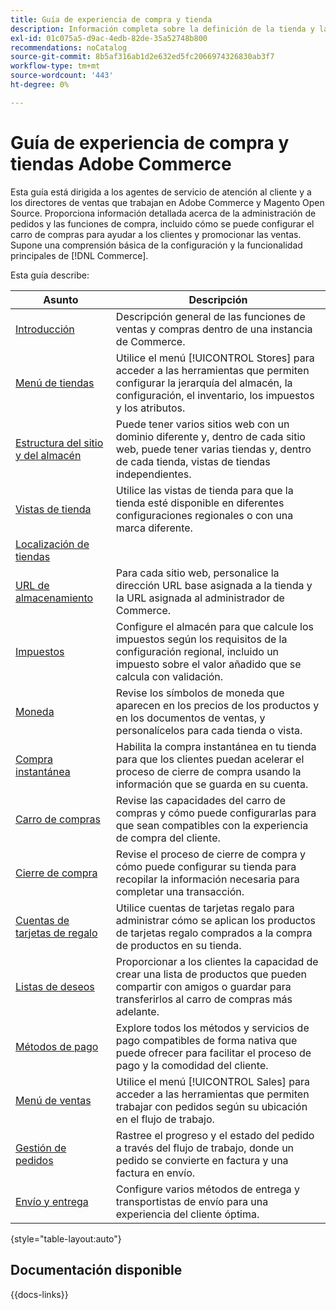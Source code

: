 ```yaml
---
title: Guía de experiencia de compra y tienda
description: Información completa sobre la definición de la tienda y las funciones de procesamiento de ventas para los agentes de servicio al cliente y los directores de ventas que trabajan en Adobe Commerce y el administrador de Magento Open Source.
exl-id: 01c075a5-d9ac-4edb-82de-35a52748b800
recommendations: noCatalog
source-git-commit: 8b5af316ab1d2e632ed5fc2066974326830ab3f7
workflow-type: tm+mt
source-wordcount: '443'
ht-degree: 0%

---
```


# Guía de experiencia de compra y tiendas Adobe Commerce

Esta guía está dirigida a los agentes de servicio de atención al cliente y a los directores de ventas que trabajan en Adobe Commerce y Magento Open Source. Proporciona información detallada acerca de la administración de pedidos y las funciones de compra, incluido cómo se puede configurar el carro de compras para ayudar a los clientes y promocionar las ventas. Supone una comprensión básica de la configuración y la funcionalidad principales de [!DNL Commerce].

Esta guía describe:

| Asunto | Descripción |
| ------- | ----------- |
| [Introducción](introduction.md) | Descripción general de las funciones de ventas y compras dentro de una instancia de Commerce. |
| [Menú de tiendas](stores-menu.md) | Utilice el menú [!UICONTROL Stores] para acceder a las herramientas que permiten configurar la jerarquía del almacén, la configuración, el inventario, los impuestos y los atributos. |
| [Estructura del sitio y del almacén](stores.md) | Puede tener varios sitios web con un dominio diferente y, dentro de cada sitio web, puede tener varias tiendas y, dentro de cada tienda, vistas de tiendas independientes. |
| [Vistas de tienda](store-views.md) | Utilice las vistas de tienda para que la tienda esté disponible en diferentes configuraciones regionales o con una marca diferente. |
| [Localización de tiendas](store-localize.md) |  |
| [URL de almacenamiento](store-urls.md) | Para cada sitio web, personalice la dirección URL base asignada a la tienda y la URL asignada al administrador de Commerce. |
| [Impuestos](taxes.md) | Configure el almacén para que calcule los impuestos según los requisitos de la configuración regional, incluido un impuesto sobre el valor añadido que se calcula con validación. |
| [Moneda](currency.md) | Revise los símbolos de moneda que aparecen en los precios de los productos y en los documentos de ventas, y personalícelos para cada tienda o vista. |
| [Compra instantánea](checkout-instant-purchase.md) | Habilita la compra instantánea en tu tienda para que los clientes puedan acelerar el proceso de cierre de compra usando la información que se guarda en su cuenta. |
| [Carro de compras](cart.md) | Revise las capacidades del carro de compras y cómo puede configurarlas para que sean compatibles con la experiencia de compra del cliente. |
| [Cierre de compra](checkout-process.md) | Revise el proceso de cierre de compra y cómo puede configurar su tienda para recopilar la información necesaria para completar una transacción. |
| [Cuentas de tarjetas de regalo](product-gift-card-workflow.md) | Utilice cuentas de tarjetas regalo para administrar cómo se aplican los productos de tarjetas regalo comprados a la compra de productos en su tienda. |
| [Listas de deseos](wishlists.md) | Proporcionar a los clientes la capacidad de crear una lista de productos que pueden compartir con amigos o guardar para transferirlos al carro de compras más adelante. |
| [Métodos de pago](payments.md) | Explore todos los métodos y servicios de pago compatibles de forma nativa que puede ofrecer para facilitar el proceso de pago y la comodidad del cliente. |
| [Menú de ventas](sales-menu.md) | Utilice el menú [!UICONTROL Sales] para acceder a las herramientas que permiten trabajar con pedidos según su ubicación en el flujo de trabajo. |
| [Gestión de pedidos](orders.md) | Rastree el progreso y el estado del pedido a través del flujo de trabajo, donde un pedido se convierte en factura y una factura en envío. |
| [Envío y entrega](delivery.md) | Configure varios métodos de entrega y transportistas de envío para una experiencia del cliente óptima. |

{style="table-layout:auto"}

## Documentación disponible

{{docs-links}}
